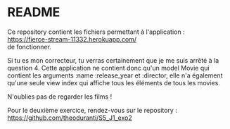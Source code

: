 # README

Ce repository contient les fichiers permettant à l'application :   
https://fierce-stream-11332.herokuapp.com/    
de fonctionner.

Si tu es mon correcteur, tu verras certainement que je me suis arrêté à la question 4.
Cette application ne contient donc qu'un model Movie qui contient les arguments :name :release_year et :director, 
elle n'a également qu'une seule view index qui affiche tous les éléments de tous les movies.

N'oublies pas de regarder les films !

Pour le deuxième exercice, rendez-vous sur le repository : https://github.com/theoduranti/S5_J1_exo2
